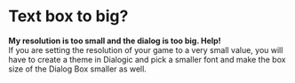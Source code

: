 # Text box to big?

**My resolution is too small and the dialog is too big. Help!**
If you are setting the resolution of your game to a very small value, you will have to create a theme in Dialogic and pick a smaller font and make the box size of the Dialog Box smaller as well.